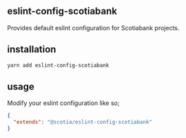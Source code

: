 ## eslint-config-scotiabank

Provides default eslint configuration for Scotiabank projects.

## installation

```bash
yarn add eslint-config-scotiabank
```

## usage

Modify your eslint configuration like so;

```json
{
  "extends": "@scotia/eslint-config-scotiabank"
}
```
